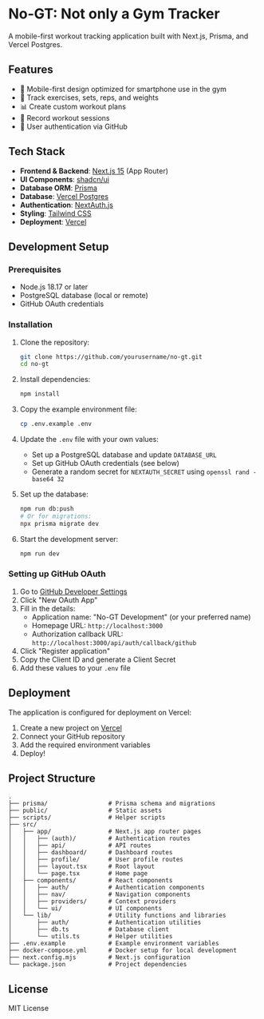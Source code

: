# No-GT: Not only a Gym Tracker

A mobile-first workout tracking application built with Next.js, Prisma, and Vercel Postgres.

## Features

- 📱 Mobile-first design optimized for smartphone use in the gym
- 💪 Track exercises, sets, reps, and weights
- 📊 Create custom workout plans
- 📝 Record workout sessions
- 👤 User authentication via GitHub

## Tech Stack

- **Frontend & Backend**: [Next.js 15](https://nextjs.org/) (App Router)
- **UI Components**: [shadcn/ui](https://ui.shadcn.com/)
- **Database ORM**: [Prisma](https://prisma.io/)
- **Database**: [Vercel Postgres](https://vercel.com/storage/postgres)
- **Authentication**: [NextAuth.js](https://next-auth.js.org/)
- **Styling**: [Tailwind CSS](https://tailwindcss.com/)
- **Deployment**: [Vercel](https://vercel.com/)

## Development Setup

### Prerequisites

- Node.js 18.17 or later
- PostgreSQL database (local or remote)
- GitHub OAuth credentials

### Installation

1. Clone the repository:
   ```bash
   git clone https://github.com/yourusername/no-gt.git
   cd no-gt
   ```

2. Install dependencies:
   ```bash
   npm install
   ```

3. Copy the example environment file:
   ```bash
   cp .env.example .env
   ```

4. Update the `.env` file with your own values:
   - Set up a PostgreSQL database and update `DATABASE_URL`
   - Set up GitHub OAuth credentials (see below)
   - Generate a random secret for `NEXTAUTH_SECRET` using `openssl rand -base64 32`

5. Set up the database:
   ```bash
   npm run db:push
   # Or for migrations:
   npx prisma migrate dev
   ```

6. Start the development server:
   ```bash
   npm run dev
   ```

### Setting up GitHub OAuth

1. Go to [GitHub Developer Settings](https://github.com/settings/developers)
2. Click "New OAuth App"
3. Fill in the details:
   - Application name: "No-GT Development" (or your preferred name)
   - Homepage URL: `http://localhost:3000`
   - Authorization callback URL: `http://localhost:3000/api/auth/callback/github`
4. Click "Register application"
5. Copy the Client ID and generate a Client Secret
6. Add these values to your `.env` file

## Deployment

The application is configured for deployment on Vercel:

1. Create a new project on [Vercel](https://vercel.com)
2. Connect your GitHub repository
3. Add the required environment variables
4. Deploy!

## Project Structure

```
.
├── prisma/                 # Prisma schema and migrations
├── public/                 # Static assets
├── scripts/                # Helper scripts
├── src/
│   ├── app/                # Next.js app router pages
│   │   ├── (auth)/         # Authentication routes
│   │   ├── api/            # API routes
│   │   ├── dashboard/      # Dashboard routes
│   │   ├── profile/        # User profile routes
│   │   ├── layout.tsx      # Root layout
│   │   └── page.tsx        # Home page
│   ├── components/         # React components
│   │   ├── auth/           # Authentication components
│   │   ├── nav/            # Navigation components
│   │   ├── providers/      # Context providers
│   │   └── ui/             # UI components
│   └── lib/                # Utility functions and libraries
│       ├── auth/           # Authentication utilities
│       ├── db.ts           # Database client
│       └── utils.ts        # Helper utilities
├── .env.example            # Example environment variables
├── docker-compose.yml      # Docker setup for local development
├── next.config.mjs         # Next.js configuration
└── package.json            # Project dependencies
```

## License

MIT License
